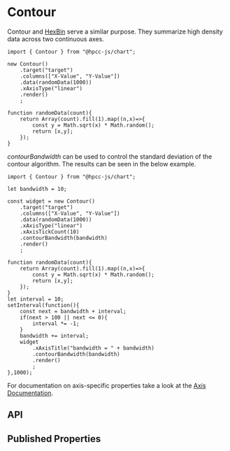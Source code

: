 # Contour

<!--meta
{
    "id": 6292,
    "name": "Contour",
    "kind": 128,
    "kindString": "Class",
    "flags": {
        "isExported": true
    },
    "sources": [
        {
            "fileName": "Contour.ts",
            "line": 7,
            "character": 20
        },
        {
            "fileName": "Contour.ts",
            "line": 76,
            "character": 24
        }
    ],
    "extendedTypes": [
        {
            "type": "reference",
            "name": "XYAxis",
            "id": 693
        }
    ],
    "folder": "packages/chart"
}
-->

Contour and [HexBin](./HexBin.md) serve a similar purpose. They summarize high density data across two continuous axes.

```sample-code
import { Contour } from "@hpcc-js/chart";

new Contour()
    .target("target")
    .columns(["X-Value", "Y-Value"])
    .data(randomData(1000))
    .xAxisType("linear")
    .render()
    ;

function randomData(count){
    return Array(count).fill(1).map((n,x)=>{
        const y = Math.sqrt(x) * Math.random();
        return [x,y];
    });
}
```

_contourBandwidth_ can be used to control the standard deviation of the contour algorithm. The results can be seen in the below example.

```sample-code
import { Contour } from "@hpcc-js/chart";

let bandwidth = 10;

const widget = new Contour()
    .target("target")
    .columns(["X-Value", "Y-Value"])
    .data(randomData(1000))
    .xAxisType("linear")
    .xAxisTickCount(10)
    .contourBandwidth(bandwidth)
    .render()
    ;

function randomData(count){
    return Array(count).fill(1).map((n,x)=>{
        const y = Math.sqrt(x) * Math.random();
        return [x,y];
    });
}
let interval = 10;
setInterval(function(){
    const next = bandwidth + interval;
    if(next > 100 || next <= 0){
        interval *= -1;
    }
    bandwidth += interval;
    widget
        .xAxisTitle("bandwidth = " + bandwidth)
        .contourBandwidth(bandwidth)
        .render()
        ;
},1000);
```

For documentation on axis-specific properties take a look at the [Axis Documentation](./XYAxis.md).

## API

## Published Properties
```@hpcc-js/chart:Contour
```
